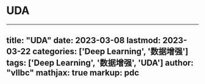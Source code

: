 # UDA

---
title: "UDA"
date: 2023-03-08
lastmod: 2023-03-22
categories: ['Deep Learning', '数据增强']
tags: ['Deep Learning', '数据增强', 'UDA']
author: "vllbc"
mathjax: true
markup: pdc
---

